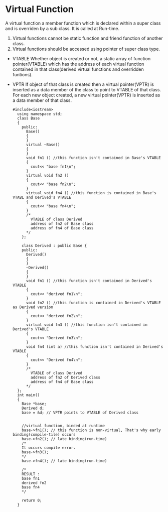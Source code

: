 # Virtual Function

A virtual function a member function which is declared within a super class and is overriden by a sub class. It is called at Run-time.

1. Virtual functions cannot be static function and friend function of another class.
2. Virtual functions should be accessed using pointer of super class type.

- VTABLE
  Whether object is created or not, a static array of function pointer(VTABLE) which has the address of each virtual function contained in that class(derived virtual functions and overridden funtions).
- VPTR
  If object of that class is created then a virtual pointer(VPTR) is inserted as a data member of the class to point to VTABLE of that class. For each new object created, a new virtual pointer(VPTR) is inserted as a data member of that class.

  ```{.cpp}
  #include<iostream>
    using namespace std;
    class Base
    {
      public:
        Base()
        {
        }
        virtual ~Base()
        {
        }
        void fn1 () //this function isn't contained in Base's VTABLE
        {
          cout<< "base fn1\n";
        }
        virtual void fn2 ()
        {
          cout<< "base fn2\n";
        }
        virtual void fn4 () //this function is contained in Base's VTABL and Derived's VTABLE
        {
          cout<< "base fn4\n";
        }
        /*
          VTABLE of class Derived
          address of fn2 of Base class
          address of fn4 of Base class
        */
      };

      class Derived : public Base {
      public:
        Derived()
        {
        }
        ~Derived()
        {
        }
        void fn1 () //this function isn't contained in Derived's VTABLE
        {
          cout<< "derived fn1\n";
        }
        void fn2 () //this function is contained in Derived's VTABLE as Derived version
        {
          cout<< "derived fn2\n";
        }
        virtual void fn3 () //this function isn't contained in Derived's VTABLE
        {
          cout<< "Derived fn3\n";
        }
        void fn4 (int a) //this function isn't contained in Derived's VTABLE
        {
          cout<< "Derived fn4\n";
        }
        /*
          VTABLE of class Derived
          address of fn2 of Derived class
          address of fn4 of Base class
        */
    };
    int main()
    {
      Base *base;
      Derived d;
      base = &d; // VPTR points to VTABLE of Derived class


      //virtual function, binded at runtime
      base->fn1(); // this function is non-virtual, That's why early binding(compile-tile) occurs
      base->fn2(); // late binding(run-time)
      /*
      It occurs compile error.
      base->fn3();
      */
      base->fn4(); // late binding(run-time)

      /*
      RESULT :
      base fn1
      derived fn2
      base fn4
      */

      return 0;
    }
    ```
